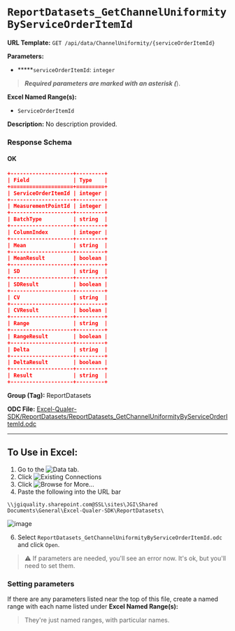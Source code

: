 # `ReportDatasets_GetChannelUniformityByServiceOrderItemId`

**URL Template:**
`GET /api/data/ChannelUniformity/{serviceOrderItemId}`

**Parameters:**
- *****`serviceOrderItemId`: `integer`


> *****Required parameters are marked with an asterisk (*****).

**Excel Named Range(s):**
- `ServiceOrderItemId`


**Description:**
No description provided.

### Response Schema

#### OK
```json
+--------------------+---------+
| Field              | Type    |
+====================+=========+
| ServiceOrderItemId | integer |
+--------------------+---------+
| MeasurementPointId | integer |
+--------------------+---------+
| BatchType          | string  |
+--------------------+---------+
| ColumnIndex        | integer |
+--------------------+---------+
| Mean               | string  |
+--------------------+---------+
| MeanResult         | boolean |
+--------------------+---------+
| SD                 | string  |
+--------------------+---------+
| SDResult           | boolean |
+--------------------+---------+
| CV                 | string  |
+--------------------+---------+
| CVResult           | boolean |
+--------------------+---------+
| Range              | string  |
+--------------------+---------+
| RangeResult        | boolean |
+--------------------+---------+
| Delta              | string  |
+--------------------+---------+
| DeltaResult        | boolean |
+--------------------+---------+
| Result             | string  |
+--------------------+---------+
```

**Group (Tag):**
ReportDatasets

**ODC File:**
[Excel-Qualer-SDK/ReportDatasets/ReportDatasets_GetChannelUniformityByServiceOrderItemId.odc](https://github.com/Johnson-Gage-Inspection-Inc/qualer-sdk-odc/blob/main/Excel-Qualer-SDK/ReportDatasets/ReportDatasets_GetChannelUniformityByServiceOrderItemId.odc)

---

To Use in Excel:
---

1. Go to the ![`Data`](https://github.com/user-attachments/assets/da437a70-57b3-4c5b-bb01-4910ece19ed1)
 tab.
3. Click ![Existing Connections](https://github.com/user-attachments/assets/a2f1ed67-b2e0-4c23-ac90-68c870e60289)
4. Click ![`Browse for More...`](https://github.com/user-attachments/assets/8e698494-6865-41e7-b6fa-043aea81809a)
5. Paste the following into the URL bar
```
\\jgiquality.sharepoint.com@SSL\sites\JGI\Shared Documents\General\Excel-Qualer-SDK\ReportDatasets\
```

![image](https://github.com/user-attachments/assets/1e1a8d87-0377-446d-aaf5-d78562991db3)

6. Select `ReportDatasets_GetChannelUniformityByServiceOrderItemId.odc` and click `Open`.

> ⚠️ If parameters are needed, you'll see an error now. It's ok, but you'll need to set them.

### Setting parameters
If there are any parameters listed near the top of this file, create a named range with each name listed under **Excel Named Range(s):**
> They're just named ranges, with particular names.
